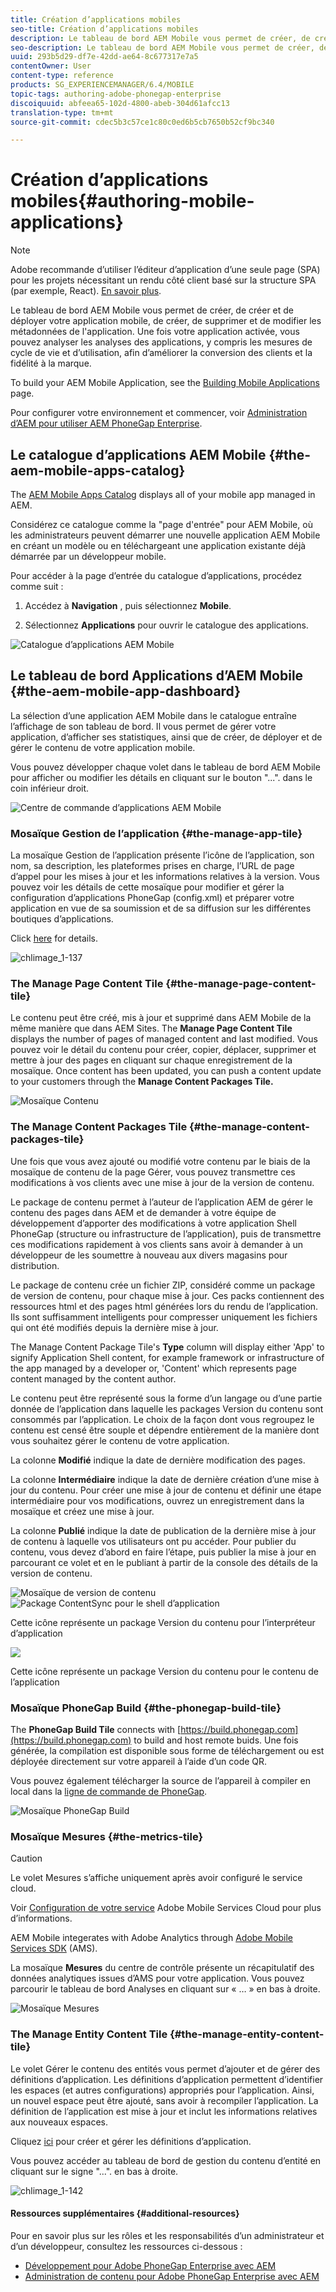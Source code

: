 ```yaml
---
title: Création d’applications mobiles
seo-title: Création d’applications mobiles
description: Le tableau de bord AEM Mobile vous permet de créer, de créer et de déployer votre application mobile, de créer, de supprimer et de modifier les métadonnées de l'application. Consultez cette page pour en savoir plus.
seo-description: Le tableau de bord AEM Mobile vous permet de créer, de créer et de déployer votre application mobile, de créer, de supprimer et de modifier les métadonnées de l'application. Consultez cette page pour en savoir plus.
uuid: 293b5d29-df7e-42dd-ae64-8c677317e7a5
contentOwner: User
content-type: reference
products: SG_EXPERIENCEMANAGER/6.4/MOBILE
topic-tags: authoring-adobe-phonegap-enterprise
discoiquuid: abfeea65-102d-4800-abeb-304d61afcc13
translation-type: tm+mt
source-git-commit: cdec5b3c57ce1c80c0ed6b5cb7650b52cf9bc340

---
```



# Création d’applications mobiles{#authoring-mobile-applications}

>[!NOTE]
>
>Adobe recommande d’utiliser l’éditeur d’application d’une seule page (SPA) pour les projets nécessitant un rendu côté client basé sur la structure SPA (par exemple, React). [En savoir plus](/help/sites-developing/spa-overview.md).

Le tableau de bord AEM Mobile vous permet de créer, de créer et de déployer votre application mobile, de créer, de supprimer et de modifier les métadonnées de l&#39;application. Une fois votre application activée, vous pouvez analyser les analyses des applications, y compris les mesures de cycle de vie et d’utilisation, afin d’améliorer la conversion des clients et la fidélité à la marque.

To build your AEM Mobile Application, see the [Building Mobile Applications](/help/mobile/building-app-mobile-phonegap.md) page.

Pour configurer votre environnement et commencer, voir [Administration d’AEM pour utiliser AEM PhoneGap Enterprise](/help/mobile/administer-phonegap.md).

## Le catalogue d’applications AEM Mobile {#the-aem-mobile-apps-catalog}

The [AEM Mobile Apps Catalog](http://localhost:4502/aem/apps.html/content/phonegap) displays all of your mobile app managed in AEM.

Considérez ce catalogue comme la &quot;page d&#39;entrée&quot; pour AEM Mobile, où les administrateurs peuvent démarrer une nouvelle application AEM Mobile en créant un modèle ou en téléchargeant une application existante déjà démarrée par un développeur mobile.

Pour accéder à la page d’entrée du catalogue d’applications, procédez comme suit :

1. Accédez à **Navigation** , puis sélectionnez **Mobile**.

1. Sélectionnez **Applications** pour ouvrir le catalogue des applications.

![Catalogue d’applications AEM Mobile](assets/chlimage_1-135.png)

## Le tableau de bord Applications d’AEM Mobile {#the-aem-mobile-app-dashboard}

La sélection d’une application AEM Mobile dans le catalogue entraîne l’affichage de son tableau de bord. Il vous permet de gérer votre application, d’afficher ses statistiques, ainsi que de créer, de déployer et de gérer le contenu de votre application mobile.

Vous pouvez développer chaque volet dans le tableau de bord AEM Mobile pour afficher ou modifier les détails en cliquant sur le bouton &quot;...&quot;. dans le coin inférieur droit.

![Centre de commande d’applications AEM Mobile](assets/chlimage_1-136.png)

### Mosaïque Gestion de l’application {#the-manage-app-tile}

La mosaïque Gestion de l’application présente l’icône de l’application, son nom, sa description, les plateformes prises en charge, l’URL de page d’appel pour les mises à jour et les informations relatives à la version. Vous pouvez voir les détails de cette mosaïque pour modifier et gérer la configuration d’applications PhoneGap (config.xml) et préparer votre application en vue de sa soumission et de sa diffusion sur les différentes boutiques d’applications.

Click [here](/help/mobile/phonegap-app-details-tile.md) for details.

![chlimage_1-137](assets/chlimage_1-137.png)

### The Manage Page Content Tile {#the-manage-page-content-tile}

Le contenu peut être créé, mis à jour et supprimé dans AEM Mobile de la même manière que dans AEM Sites. The **Manage Page Content Tile** displays the number of pages of managed content and last modified. Vous pouvez voir le détail du contenu pour créer, copier, déplacer, supprimer et mettre à jour des pages en cliquant sur chaque enregistrement de la mosaïque. Once content has been updated, you can push a content update to your customers through the **Manage Content Packages Tile.**

![Mosaïque Contenu](assets/chlimage_1-138.png)

### The Manage Content Packages Tile {#the-manage-content-packages-tile}

Une fois que vous avez ajouté ou modifié votre contenu par le biais de la mosaïque de contenu de la page Gérer, vous pouvez transmettre ces modifications à vos clients avec une mise à jour de la version de contenu.

Le package de contenu permet à l’auteur de l’application AEM de gérer le contenu des pages dans AEM et de demander à votre équipe de développement d’apporter des modifications à votre application Shell PhoneGap (structure ou infrastructure de l’application), puis de transmettre ces modifications rapidement à vos clients sans avoir à demander à un développeur de les soumettre à nouveau aux divers magasins pour distribution.

Le package de contenu crée un fichier ZIP, considéré comme un package de version de contenu, pour chaque mise à jour. Ces packs contiennent des ressources html et des pages html générées lors du rendu de l’application. Ils sont suffisamment intelligents pour compresser uniquement les fichiers qui ont été modifiés depuis la dernière mise à jour.

The Manage Content Package Tile&#39;s **Type** column will display either &#39;App&#39; to signify Application Shell content, for example framework or infrastructure of the app managed by a developer or, &#39;Content&#39; which represents page content managed by the content author.

Le contenu peut être représenté sous la forme d’un langage ou d’une partie donnée de l’application dans laquelle les packages Version du contenu sont consommés par l’application. Le choix de la façon dont vous regroupez le contenu est censé être souple et dépendre entièrement de la manière dont vous souhaitez gérer le contenu de votre application.

La colonne **Modifié** indique la date de dernière modification des pages.

La colonne **Intermédiaire** indique la date de dernière création d’une mise à jour du contenu. Pour créer une mise à jour de contenu et définir une étape intermédiaire pour vos modifications, ouvrez un enregistrement dans la mosaïque et créez une mise à jour.

La colonne **Publié** indique la date de publication de la dernière mise à jour de contenu à laquelle vos utilisateurs ont pu accéder. Pour publier du contenu, vous devez d’abord en faire l’étape, puis publier la mise à jour en parcourant ce volet et en le publiant à partir de la console des détails de la version de contenu.

![Mosaïque](assets/chlimage_1-139.png) de version de contenu ![Package ContentSync pour le shell d’application](do-not-localize/chlimage_1-5.png)

Cette icône représente un package Version du contenu pour l’interpréteur d’application

![](do-not-localize/chlimage_1-6.png)

Cette icône représente un package Version du contenu pour le contenu de l’application

### Mosaïque PhoneGap Build {#the-phonegap-build-tile}

The **PhoneGap Build Tile** connects with [https://build.phonegap.com](https://build.phonegap.com) to build and host remote buids. Une fois générée, la compilation est disponible sous forme de téléchargement ou est déployée directement sur votre appareil à l’aide d’un code QR.

Vous pouvez également télécharger la source de l’appareil à compiler en local dans la [ligne de commande de PhoneGap](https://docs.phonegap.com/en/3.5.0/guide_cli_index.md.html).

![Mosaïque PhoneGap Build](assets/chlimage_1-140.png)

### Mosaïque Mesures {#the-metrics-tile}

>[!CAUTION]
>
>Le volet Mesures s’affiche uniquement après avoir configuré le service cloud.
>
>Voir [Configuration de votre service](/help/mobile/configure-adobe-mobile-cloud-service.md) Adobe Mobile Services Cloud pour plus d’informations.

AEM Mobile integerates with Adobe Analytics through [Adobe Mobile Services SDK](https://www.adobe.com/ca/solutions/digital-marketing/mobile-services/app-sdk.html) (AMS).

La mosaïque **Mesures** du centre de contrôle présente un récapitulatif des données analytiques issues d’AMS pour votre application. Vous pouvez parcourir le tableau de bord Analyses en cliquant sur « … » en bas à droite.

![Mosaïque Mesures](assets/chlimage_1-141.png)

### The Manage Entity Content Tile {#the-manage-entity-content-tile}

Le volet Gérer le contenu des entités vous permet d’ajouter et de gérer des définitions d’application. Les définitions d’application permettent d’identifier les espaces (et autres configurations) appropriés pour l’application. Ainsi, un nouvel espace peut être ajouté, sans avoir à recompiler l’application. La définition de l’application est mise à jour et inclut les informations relatives aux nouveaux espaces.

Cliquez [ici](/help/mobile/phonegap-app-definitions.md) pour créer et gérer les définitions d’application.

Vous pouvez accéder au tableau de bord de gestion du contenu d’entité en cliquant sur le signe &quot;...&quot;. en bas à droite.

![chlimage_1-142](assets/chlimage_1-142.png)

#### Ressources supplémentaires {#additional-resources}

Pour en savoir plus sur les rôles et les responsabilités d’un administrateur et d’un développeur, consultez les ressources ci-dessous :

* [Développement pour Adobe PhoneGap Enterprise avec AEM](/help/mobile/developing-in-phonegap.md)
* [Administration de contenu pour Adobe PhoneGap Enterprise avec AEM](/help/mobile/administer-phonegap.md)

